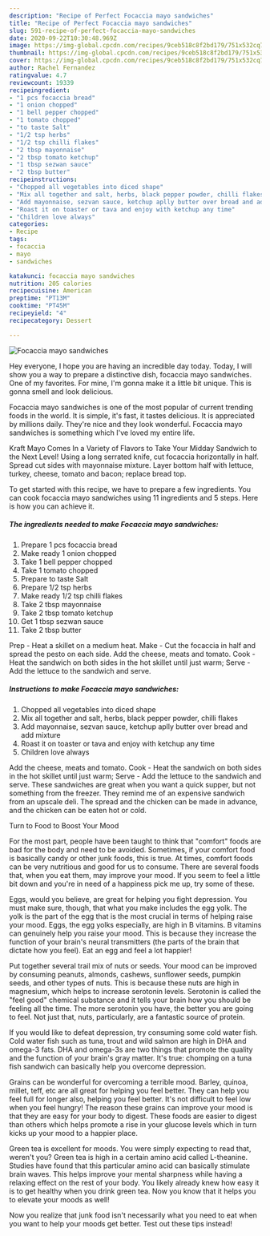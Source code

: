 ```yaml
---
description: "Recipe of Perfect Focaccia mayo sandwiches"
title: "Recipe of Perfect Focaccia mayo sandwiches"
slug: 591-recipe-of-perfect-focaccia-mayo-sandwiches
date: 2020-09-22T10:30:48.969Z
image: https://img-global.cpcdn.com/recipes/9ceb518c8f2bd179/751x532cq70/focaccia-mayo-sandwiches-recipe-main-photo.jpg
thumbnail: https://img-global.cpcdn.com/recipes/9ceb518c8f2bd179/751x532cq70/focaccia-mayo-sandwiches-recipe-main-photo.jpg
cover: https://img-global.cpcdn.com/recipes/9ceb518c8f2bd179/751x532cq70/focaccia-mayo-sandwiches-recipe-main-photo.jpg
author: Rachel Fernandez
ratingvalue: 4.7
reviewcount: 19339
recipeingredient:
- "1 pcs focaccia bread"
- "1 onion chopped"
- "1 bell pepper chopped"
- "1 tomato chopped"
- "to taste Salt"
- "1/2 tsp herbs"
- "1/2 tsp chilli flakes"
- "2 tbsp mayonnaise"
- "2 tbsp tomato ketchup"
- "1 tbsp sezwan sauce"
- "2 tbsp butter"
recipeinstructions:
- "Chopped all vegetables into diced shape"
- "Mix all together and salt, herbs, black pepper powder, chilli flakes"
- "Add mayonnaise, sezvan sauce, ketchup aplly butter over bread and add mixture"
- "Roast it on toaster or tava and enjoy with ketchup any time"
- "Children love always"
categories:
- Recipe
tags:
- focaccia
- mayo
- sandwiches

katakunci: focaccia mayo sandwiches 
nutrition: 205 calories
recipecuisine: American
preptime: "PT13M"
cooktime: "PT45M"
recipeyield: "4"
recipecategory: Dessert

---
```



![Focaccia mayo sandwiches](https://img-global.cpcdn.com/recipes/9ceb518c8f2bd179/751x532cq70/focaccia-mayo-sandwiches-recipe-main-photo.jpg)

Hey everyone, I hope you are having an incredible day today. Today, I will show you a way to prepare a distinctive dish, focaccia mayo sandwiches. One of my favorites. For mine, I'm gonna make it a little bit unique. This is gonna smell and look delicious.

Focaccia mayo sandwiches is one of the most popular of current trending foods in the world. It is simple, it's fast, it tastes delicious. It is appreciated by millions daily. They're nice and they look wonderful. Focaccia mayo sandwiches is something which I've loved my entire life.

Kraft Mayo Comes In a Variety of Flavors to Take Your Midday Sandwich to the Next Level! Using a long serrated knife, cut focaccia horizontally in half. Spread cut sides with mayonnaise mixture. Layer bottom half with lettuce, turkey, cheese, tomato and bacon; replace bread top.


To get started with this recipe, we have to prepare a few ingredients. You can cook focaccia mayo sandwiches using 11 ingredients and 5 steps. Here is how you can achieve it.

<!--inarticleads1-->

##### The ingredients needed to make Focaccia mayo sandwiches:

1. Prepare 1 pcs focaccia bread
1. Make ready 1 onion chopped
1. Take 1 bell pepper chopped
1. Take 1 tomato chopped
1. Prepare to taste Salt
1. Prepare 1/2 tsp herbs
1. Make ready 1/2 tsp chilli flakes
1. Take 2 tbsp mayonnaise
1. Take 2 tbsp tomato ketchup
1. Get 1 tbsp sezwan sauce
1. Take 2 tbsp butter


Prep - Heat a skillet on a medium heat. Make - Cut the focaccia in half and spread the pesto on each side. Add the cheese, meats and tomato. Cook - Heat the sandwich on both sides in the hot skillet until just warm; Serve - Add the lettuce to the sandwich and serve. 

<!--inarticleads2-->

##### Instructions to make Focaccia mayo sandwiches:

1. Chopped all vegetables into diced shape
1. Mix all together and salt, herbs, black pepper powder, chilli flakes
1. Add mayonnaise, sezvan sauce, ketchup aplly butter over bread and add mixture
1. Roast it on toaster or tava and enjoy with ketchup any time
1. Children love always


Add the cheese, meats and tomato. Cook - Heat the sandwich on both sides in the hot skillet until just warm; Serve - Add the lettuce to the sandwich and serve. These sandwiches are great when you want a quick supper, but not something from the freezer. They remind me of an expensive sandwich from an upscale deli. The spread and the chicken can be made in advance, and the chicken can be eaten hot or cold. 

Turn to Food to Boost Your Mood


For the most part, people have been taught to think that "comfort" foods are bad for the body and need to be avoided. Sometimes, if your comfort food is basically candy or other junk foods, this is true. At times, comfort foods can be very nutritious and good for us to consume. There are several foods that, when you eat them, may improve your mood. If you seem to feel a little bit down and you're in need of a happiness pick me up, try some of these.

Eggs, would you believe, are great for helping you fight depression. You must make sure, though, that what you make includes the egg yolk. The yolk is the part of the egg that is the most crucial in terms of helping raise your mood. Eggs, the egg yolks especially, are high in B vitamins. B vitamins can genuinely help you raise your mood. This is because they increase the function of your brain's neural transmitters (the parts of the brain that dictate how you feel). Eat an egg and feel a lot happier!

Put together several trail mix of nuts or seeds. Your mood can be improved by consuming peanuts, almonds, cashews, sunflower seeds, pumpkin seeds, and other types of nuts. This is because these nuts are high in magnesium, which helps to increase serotonin levels. Serotonin is called the "feel good" chemical substance and it tells your brain how you should be feeling all the time. The more serotonin you have, the better you are going to feel. Not just that, nuts, particularly, are a fantastic source of protein.

If you would like to defeat depression, try consuming some cold water fish. Cold water fish such as tuna, trout and wild salmon are high in DHA and omega-3 fats. DHA and omega-3s are two things that promote the quality and the function of your brain's gray matter. It's true: chomping on a tuna fish sandwich can basically help you overcome depression. 

Grains can be wonderful for overcoming a terrible mood. Barley, quinoa, millet, teff, etc are all great for helping you feel better. They can help you feel full for longer also, helping you feel better. It's not difficult to feel low when you feel hungry! The reason these grains can improve your mood is that they are easy for your body to digest. These foods are easier to digest than others which helps promote a rise in your glucose levels which in turn kicks up your mood to a happier place.

Green tea is excellent for moods. You were simply expecting to read that, weren't you? Green tea is high in a certain amino acid called L-theanine. Studies have found that this particular amino acid can basically stimulate brain waves. This helps improve your mental sharpness while having a relaxing effect on the rest of your body. You likely already knew how easy it is to get healthy when you drink green tea. Now you know that it helps you to elevate your moods as well!

Now you realize that junk food isn't necessarily what you need to eat when you want to help your moods get better. Test out  these tips  instead!

